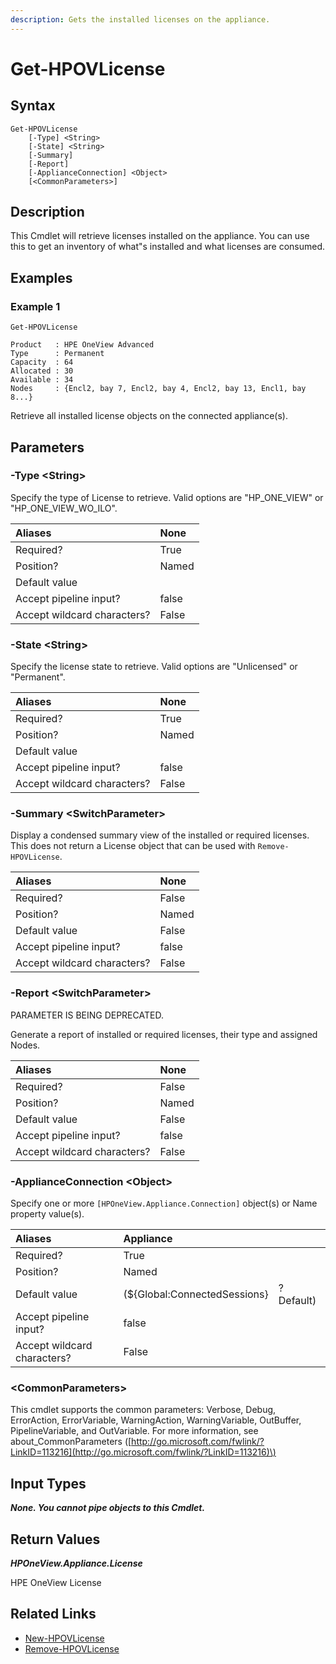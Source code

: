 ```yaml
---
description: Gets the installed licenses on the appliance.
---
```


# Get-HPOVLicense

## Syntax

```text
Get-HPOVLicense
    [-Type] <String>
    [-State] <String>
    [-Summary]
    [-Report]
    [-ApplianceConnection] <Object>
    [<CommonParameters>]
```

## Description

This Cmdlet will retrieve licenses installed on the appliance. You can use this to get an inventory of what"s installed and what licenses are consumed.

## Examples

### Example 1

```text
Get-HPOVLicense

Product   : HPE OneView Advanced
Type      : Permanent
Capacity  : 64
Allocated : 30
Available : 34
Nodes     : {Encl2, bay 7, Encl2, bay 4, Encl2, bay 13, Encl1, bay 8...}
```

Retrieve all installed license objects on the connected appliance\(s\).

## Parameters

### -Type &lt;String&gt;

Specify the type of License to retrieve. Valid options are "HP\_ONE\_VIEW" or "HP\_ONE\_VIEW\_WO\_ILO".

| Aliases | None |
| :--- | :--- |
| Required? | True |
| Position? | Named |
| Default value |  |
| Accept pipeline input? | false |
| Accept wildcard characters? | False |

### -State &lt;String&gt;

Specify the license state to retrieve. Valid options are "Unlicensed" or "Permanent".

| Aliases | None |
| :--- | :--- |
| Required? | True |
| Position? | Named |
| Default value |  |
| Accept pipeline input? | false |
| Accept wildcard characters? | False |

### -Summary &lt;SwitchParameter&gt;

Display a condensed summary view of the installed or required licenses. This does not return a License object that can be used with `Remove-HPOVLicense`.

| Aliases | None |
| :--- | :--- |
| Required? | False |
| Position? | Named |
| Default value | False |
| Accept pipeline input? | false |
| Accept wildcard characters? | False |

### -Report &lt;SwitchParameter&gt;

PARAMETER IS BEING DEPRECATED.

Generate a report of installed or required licenses, their type and assigned Nodes.

| Aliases | None |
| :--- | :--- |
| Required? | False |
| Position? | Named |
| Default value | False |
| Accept pipeline input? | false |
| Accept wildcard characters? | False |

### -ApplianceConnection &lt;Object&gt;

Specify one or more `[HPOneView.Appliance.Connection]` object\(s\) or Name property value\(s\).

| Aliases | Appliance |  |
| :--- | :--- | :--- |
| Required? | True |  |
| Position? | Named |  |
| Default value | \(${Global:ConnectedSessions} | ? Default\) |
| Accept pipeline input? | false |  |
| Accept wildcard characters? | False |  |

### &lt;CommonParameters&gt;

This cmdlet supports the common parameters: Verbose, Debug, ErrorAction, ErrorVariable, WarningAction, WarningVariable, OutBuffer, PipelineVariable, and OutVariable. For more information, see about\_CommonParameters \([http://go.microsoft.com/fwlink/?LinkID=113216](http://go.microsoft.com/fwlink/?LinkID=113216)\)

## Input Types

_**None. You cannot pipe objects to this Cmdlet.**_

## Return Values

_**HPOneView.Appliance.License**_

HPE OneView License

## Related Links

* [New-HPOVLicense](new-hpovlicense.md)
* [Remove-HPOVLicense]()

